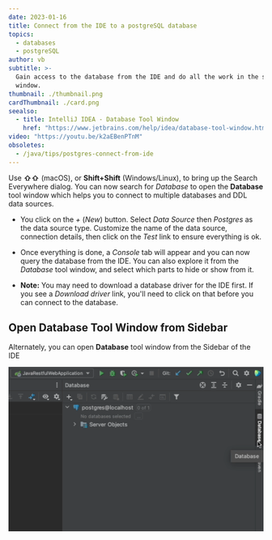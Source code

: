 ```yaml
---
date: 2023-01-16
title: Connect from the IDE to a postgreSQL database
topics:
  - databases
  - postgreSQL
author: vb
subtitle: >-
  Gain access to the database from the IDE and do all the work in the same
  window.
thumbnail: ./thumbnail.png
cardThumbnail: ./card.png
seealso:
  - title: IntelliJ IDEA - Database Tool Window
    href: "https://www.jetbrains.com/help/idea/database-tool-window.html"
video: "https://youtu.be/k2aEBenPTnM"
obsoletes:
  - /java/tips/postgres-connect-from-ide
---
```


Use **⇧⇧** (macOS), or **Shift+Shift** (Windows/Linux), to bring up the Search
Everywhere dialog. You can now search for _Database_ to open the **Database**
tool window which helps you to connect to multiple databases and DDL data
sources.

- You click on the _+_ (_New_) button. Select _Data Source_ then _Postgres_ as
  the data source type. Customize the name of the data source, connection
  details, then click on the _Test_ link to ensure everything is ok.

- Once everything is done, a _Console_ tab will appear and you can now query
  the database from the IDE. You can also explore it from the _Database_ tool
  window, and select which parts to hide or show from it.

- **Note:** You may need to download a database driver for the IDE first. If
  you see a _Download driver_ link, you'll need to click on that before you can
  connect to the database.

## Open Database Tool Window from Sidebar

Alternately, you can open **Database** tool window from the Sidebar of the IDE

![Open Database Tool Window from Sidebar](database-tool-from-sidebar.png)
